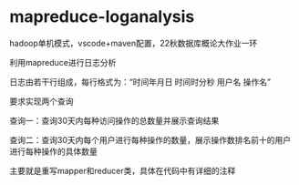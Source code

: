 # mapreduce-loganalysis

hadoop单机模式，vscode+maven配置，22秋数据库概论大作业一环

利用mapreduce进行日志分析

日志由若干行组成，每行格式为：“时间年月日 时间时分秒 用户名 操作名”

要求实现两个查询

查询一：查询30天内每种访问操作的总数量并展示查询结果 

查询二：查询30天内每个用户进行每种操作的数量，展示操作数排名前十的用户进行每种操作的具体数量

主要就是重写mapper和reducer类，具体在代码中有详细的注释
